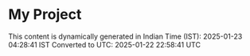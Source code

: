 # My Project

This content is dynamically generated in Indian Time (IST): 2025-01-23 04:28:41 IST
Converted to UTC: 2025-01-22 22:58:41 UTC
